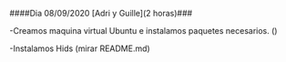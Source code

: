 ####Dia 08/09/2020 [Adri y Guille](2 horas)###

   -Creamos maquina virtual Ubuntu e instalamos paquetes necesarios. ()
   
   -Instalamos Hids (mirar README.md)
